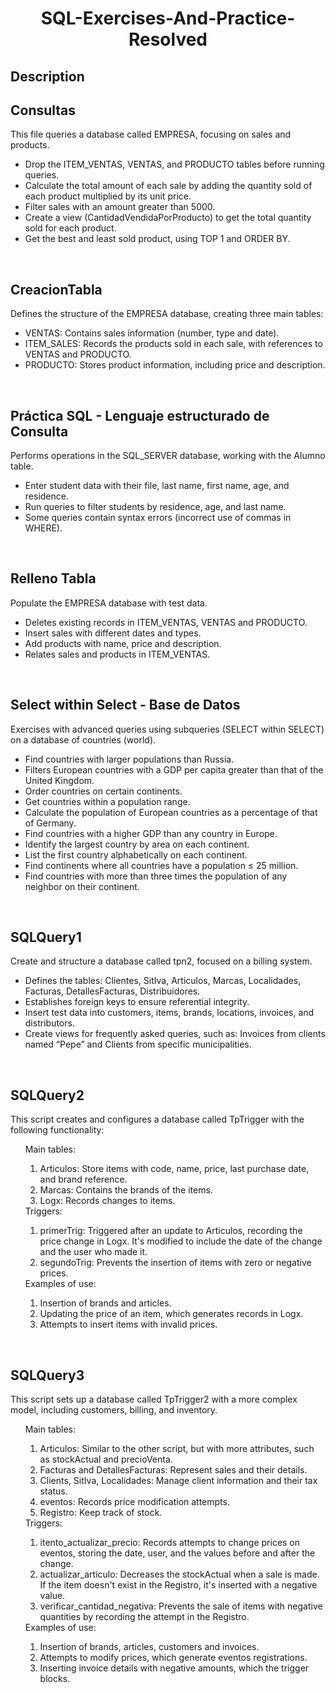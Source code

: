 <h1 align="center">SQL-Exercises-And-Practice-Resolved</h1>

## Description

<h2>Consultas</h2>
<p>This file queries a database called EMPRESA, focusing on sales and products.</p>
<ul>
    <li>Drop the ITEM_VENTAS, VENTAS, and PRODUCTO tables before running queries.</li>
    <li>Calculate the total amount of each sale by adding the quantity sold of each product multiplied by its unit price.</li>
    <li>Filter sales with an amount greater than 5000.</li>
    <li>Create a view (CantidadVendidaPorProducto) to get the total quantity sold for each product.</li>
    <li>Get the best and least sold product, using TOP 1 and ORDER BY.</li>
</ul>
<br>
<h2>CreacionTabla</h2>
<p>Defines the structure of the EMPRESA database, creating three main tables:</p>
<ul>
    <li>VENTAS: Contains sales information (number, type and date).</li>
    <li>ITEM_SALES: Records the products sold in each sale, with references to VENTAS and PRODUCTO.</li>
    <li>PRODUCTO: Stores product information, including price and description.</li>
</ul>
<br>
<h2>Práctica SQL - Lenguaje estructurado de Consulta</h2>
<p>Performs operations in the SQL_SERVER database, working with the Alumno table.</p>
<ul>
    <li>Enter student data with their file, last name, first name, age, and residence.</li>
    <li>Run queries to filter students by residence, age, and last name.</li>
    <li>Some queries contain syntax errors (incorrect use of commas in WHERE).</li>
</ul>
<br>
<h2>Relleno Tabla</h2>
<p>Populate the EMPRESA database with test data.</p>
<ul>
    <li>Deletes existing records in ITEM_VENTAS, VENTAS and PRODUCTO.</li>
    <li>Insert sales with different dates and types.</li>
    <li>Add products with name, price and description.</li>
    <li>Relates sales and products in ITEM_VENTAS.</li>
</ul>
<br>
<h2>Select within Select - Base de Datos</h2>
<p>Exercises with advanced queries using subqueries (SELECT within SELECT) on a database of countries (world).</p>
<ul>
    <li>Find countries with larger populations than Russia.</li>
    <li>Filters European countries with a GDP per capita greater than that of the United Kingdom.</li>
    <li>Order countries on certain continents.</li>
    <li>Get countries within a population range.</li>
    <li>Calculate the population of European countries as a percentage of that of Germany.</li>
    <li>Find countries with a higher GDP than any country in Europe.</li>
    <li>Identify the largest country by area on each continent.</li>
    <li>List the first country alphabetically on each continent.</li>
    <li>Find continents where all countries have a population ≤ 25 million.</li>
    <li>Find countries with more than three times the population of any neighbor on their continent.</li>
</ul>
<br>
<h2>SQLQuery1</h2>
<p>Create and structure a database called tpn2, focused on a billing system.</p>
<ul>
    <li>Defines the tables: Clientes, SitIva, Articulos, Marcas, Localidades, Facturas, DetallesFacturas, Distribuidores.</li>
    <li>Establishes foreign keys to ensure referential integrity.</li>
    <li>Insert test data into customers, items, brands, locations, invoices, and distributors.</li>
    <li>Create views for frequently asked queries, such as: Invoices from clients named “Pepe” and Clients from specific municipalities.</li>
</ul>
<br>
<h2>SQLQuery2</h2>
<p>This script creates and configures a database called TpTrigger with the following functionality:</p>
<ul>
    Main tables:
    <ol>
        <li>Articulos: Store items with code, name, price, last purchase date, and brand reference.</li>
        <li>Marcas: Contains the brands of the items.</li>
        <li>Logx: Records changes to items.</li>
    </ol>
    Triggers:
    <ol>
        <li>primerTrig: Triggered after an update to Articulos, recording the price change in Logx. It's modified to include the date of the change and the user who made it.</li>
        <li>segundoTrig: Prevents the insertion of items with zero or negative prices.</li>
    </ol>
    Examples of use:
    <ol>
        <li>Insertion of brands and articles.</li>
        <li>Updating the price of an item, which generates records in Logx.</li>
        <li>Attempts to insert items with invalid prices.</li>
    </ol>
</ul>
<br>
<h2>SQLQuery3</h2>
<p>This script sets up a database called TpTrigger2 with a more complex model, including customers, billing, and inventory.</p>
<ul>
    Main tables:
    <ol>
        <li>Articulos: Similar to the other script, but with more attributes, such as stockActual and precioVenta.</li>
        <li>Facturas and DetallesFacturas: Represent sales and their details.</li>
        <li>Clients, SitIva, Localidades: Manage client information and their tax status.</li>
        <li>eventos: Records price modification attempts.</li>
        <li>Registro: Keep track of stock.</li>
    </ol>
    Triggers:
    <ol>
        <li>itento_actualizar_precio: Records attempts to change prices on eventos, storing the date, user, and the values ​​before and after the change.</li>
        <li>actualizar_articulo: Decreases the stockActual when a sale is made. If the item doesn't exist in the Registro, it's inserted with a negative value.</li>
        <li>verificar_cantidad_negativa: Prevents the sale of items with negative quantities by recording the attempt in the Registro.</li>
    </ol>
    Examples of use:
    <ol>
        <li>Insertion of brands, articles, customers and invoices.</li>
        <li>Attempts to modify prices, which generate eventos registrations.</li>
        <li>Inserting invoice details with negative amounts, which the trigger blocks.</li>
    </ol>
</ul>
